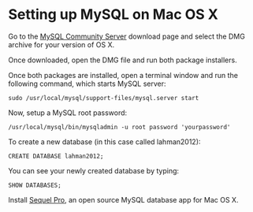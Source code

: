 # Setting up MySQL on Mac OS X
Go to the <a href="http://dev.mysql.com/downloads/mysql/">MySQL Community Server</a> download page and select the DMG archive for your version of OS X.

Once downloaded, open the DMG file and run both package installers.

Once both packages are installed, open a terminal window and run the following command, which starts MySQL server:

```
sudo /usr/local/mysql/support-files/mysql.server start
```

Now, setup a MySQL root password:
```
/usr/local/mysql/bin/mysqladmin -u root password 'yourpassword'
```
To create a new database (in this case called lahman2012): 
```
CREATE DATABASE lahman2012;
```
You can see your newly created database by typing:
```
SHOW DATABASES;
```

Install <a href="http://www.sequelpro.com/download">Sequel Pro</a>, an open source MySQL database app for Mac OS X.




